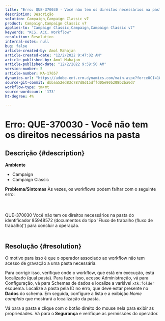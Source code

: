 ```yaml
---
title: "Erro: QUE-370030 - Você não tem os direitos necessários na pasta"
description: Descrição
solution: Campaign,Campaign Classic v7
product: Campaign,Campaign Classic v7
applies-to: "Campaign Classic,Campaign,Campaign Classic v7"
keywords: "KCS, ACC, Workflow"
resolution: Resolution
internal-notes: null
bug: false
article-created-by: Amol Mahajan
article-created-date: "12/2/2022 9:47:02 AM"
article-published-by: Amol Mahajan
article-published-date: "12/2/2022 9:59:50 AM"
version-number: 5
article-number: KA-17657
dynamics-url: "https://adobe-ent.crm.dynamics.com/main.aspx?forceUCI=1&pagetype=entityrecord&etn=knowledgearticle&id=7b57f23f-2672-ed11-9561-6045bd006b4b"
source-git-commit: dbbaa52ed83c787d8d1bdffd05e90b208b2ba0d7
workflow-type: tm+mt
source-wordcount: '173'
ht-degree: 4%

---
```


# Erro: QUE-370030 - Você não tem os direitos necessários na pasta

## Descrição {#description}

<b>Ambiente</b>
- Campaign
- Campaign Classic



<b>Problema/Sintomas</b>
Às vezes, os workflows podem falhar com o seguinte erro:
<br><br> <br><br>QUE-370030 Você não tem os direitos necessários na pasta do identificador 85948572 (documentos do tipo &#39;Fluxo de trabalho (fluxo de trabalho)&#39;) para concluir a operação.
<br> <br>

## Resolução {#resolution}


O motivo para isso é que o operador associado ao workflow não tem acesso de gravação a uma pasta necessária.

Para corrigir isso, verifique onde o workflow, que está em execução, está localizado (qual pasta). Para fazer isso, acesse Administração, vá para Configuração, vá para Schemas de dados e localize a variável `xtk:folder` esquema. Localize a pasta pela ID no erro, que deve estar presente no <b>Dados</b> do schema. Em seguida, configure a lista e a exibição *Nome completo* que mostrará a localização da pasta.

Vá para a pasta e clique com o botão direito do mouse nela para exibir as propriedades. Vá para o <b>Segurança</b> e verifique as permissões do operador.
